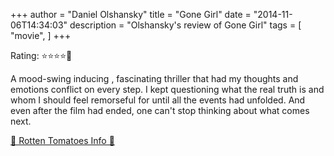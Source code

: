 +++
author = "Daniel Olshansky"
title = "Gone Girl"
date = "2014-11-06T14:34:03"
description = "Olshansky's review of Gone Girl"
tags = [
    "movie",
]
+++

Rating: ⭐⭐⭐⭐🌟

A mood-swing inducing , fascinating thriller that had my thoughts and emotions conflict on every step. I kept questioning what the real truth is and whom I should feel remorseful for until all the events had unfolded. And even after the film had ended, one can't stop thinking about what comes next.

[🍅 Rotten Tomatoes Info 🍅](https://www.rottentomatoes.com//m/gone_girl)